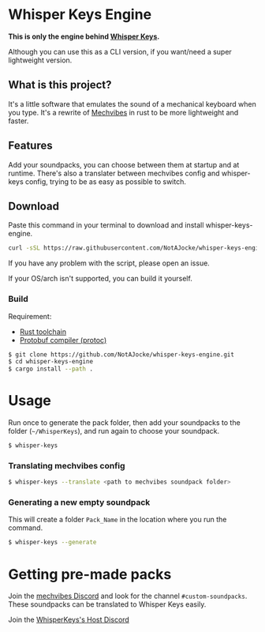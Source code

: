 # Whisper Keys Engine
**This is only the engine behind [Whisper Keys](https://github.com/NotAJocke/whisper-keys).**

Although you can use this as a CLI version, if you want/need a super lightweight version.

## What is this project?
It's a little software that emulates the sound of a mechanical keyboard when you type. It's a rewrite of [Mechvibes](https://github.com/hainguyents13/mechvibes) in rust to be more lightweight and faster.

## Features
Add your soundpacks, you can choose between them at startup and at runtime. There's also a translater between mechvibes config and whisper-keys config, trying to be as easy as possible to switch.

## Download
Paste this command in your terminal to download and install whisper-keys-engine.
```bash
curl -sSL https://raw.githubusercontent.com/NotAJocke/whisper-keys-engine/main/install.sh | bash
```
If you have any problem with the script, please open an issue.

If your OS/arch isn't supported, you can build it yourself.
### Build
Requirement: 
- [Rust toolchain](https://www.rust-lang.org/tools/install)
- [Protobuf compiler (protoc)](https://github.com/protocolbuffers/protobuf/releases)
```bash
$ git clone https://github.com/NotAJocke/whisper-keys-engine.git
$ cd whisper-keys-engine
$ cargo install --path .
```

# Usage
Run once to generate the pack folder, then add your soundpacks to the folder (`~/WhisperKeys`), and run again to choose your soundpack.
```bash
$ whisper-keys
```

### Translating mechvibes config
```bash
$ whisper-keys --translate <path to mechvibes soundpack folder>
```

### Generating a new empty soundpack
This will create a folder `Pack_Name` in the location where you run the command.
```bash
$ whisper-keys --generate
```

# Getting pre-made packs
Join the [mechvibes Discord](https://discord.com/invite/MMVrhWxa4w) and look for the channel `#custom-soundpacks`. These soundpacks can be translated to Whisper Keys easily.

Join the [WhisperKeys's Host Discord](https://discord.gg/NBrkFgWnc2)

